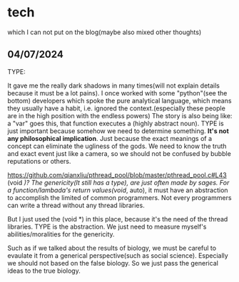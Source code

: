 # tech
which I can not put on the blog(maybe also mixed other thoughts)

## 04/07/2024

TYPE: 

It gave me the really dark shadows in many times(will not explain details because it must be a lot pains). I once worked with some "python"(see the bottom) developers which spoke the pure analytical language, which means they usually have a habit, i.e. ignored the context.(especially these people are in the high position with the endless powers)
The story is also being like: a "var" goes this, that function executes a (highly abstract noun). TYPE is just important because somehow we need to determine something. **It's not any philosophical implication**.
Just because the exact meanings of a concept can eliminate the ugliness of the gods. We need to know the truth and exact event just like a camera, so we should not be confused by bubble reputations or others.

https://github.com/qianxliu/pthread_pool/blob/master/pthread_pool.c#L43
(void *)?
The genericity(It still has a type), are just often made by sages. For a function/lambada's return values(void*, auto), it must have an abstraction to accomplish the limited of common programmers. Not every programmers can write a thread without any thread libraries.

But I just used the (void *) in this place, because it's the need of the thread libraries.
TYPE is the abstraction. We just need to measure myself's abilities/moralities for the genericity.

Such as if we talked about the results of biology, we must be careful to evaulate it from a generical perspective(such as social science). Especially we should not based on the false biology.
So we just pass the generical ideas to the true biology.
